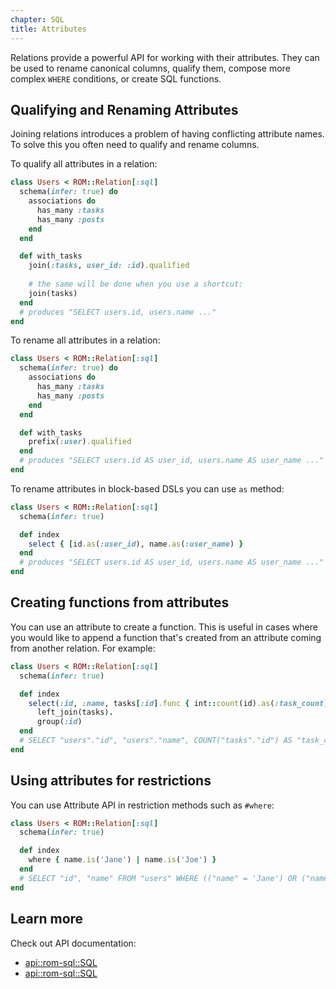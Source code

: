 ```yaml
---
chapter: SQL
title: Attributes
---
```


Relations provide a powerful API for working with their attributes. They can be used to rename
canonical columns, qualify them, compose more complex `WHERE` conditions, or create SQL functions.

## Qualifying and Renaming Attributes

Joining relations introduces a problem of having conflicting attribute names. To
solve this you often need to qualify and rename columns.

To qualify all attributes in a relation:

``` ruby
class Users < ROM::Relation[:sql]
  schema(infer: true) do
    associations do
      has_many :tasks
      has_many :posts
    end
  end

  def with_tasks
    join(:tasks, user_id: :id).qualified
    
    # the same will be done when you use a shortcut:
    join(tasks)
  end
  # produces "SELECT users.id, users.name ..."
end
```

To rename all attributes in a relation:

``` ruby
class Users < ROM::Relation[:sql]
  schema(infer: true) do
    associations do
      has_many :tasks
      has_many :posts
    end
  end

  def with_tasks
    prefix(:user).qualified
  end
  # produces "SELECT users.id AS user_id, users.name AS user_name ..."
end
```

To rename attributes in block-based DSLs you can use `as` method:

``` ruby
class Users < ROM::Relation[:sql]
  schema(infer: true)

  def index
    select { [id.as(:user_id), name.as(:user_name) }
  end
  # produces "SELECT users.id AS user_id, users.name AS user_name ..."
end
````

## Creating functions from attributes

You can use an attribute to create a function. This is useful in cases where
you would like to append a function that's created from an attribute coming
from another relation. For example:

``` ruby
class Users < ROM::Relation[:sql]
  schema(infer: true)

  def index
    select(:id, :name, tasks[:id].func { int::count(id).as(:task_count) }).
      left_join(tasks).
      group(:id)
  end
  # SELECT "users"."id", "users"."name", COUNT("tasks"."id") AS "task_count" FROM "users" LEFT JOIN "tasks" ON ("users"."id" = "tasks"."user_id") GROUP BY "users"."id" ORDER BY "users"."id"
end
```

## Using attributes for restrictions

You can use Attribute API in restriction methods such as `#where`:

``` ruby
class Users < ROM::Relation[:sql]
  schema(infer: true)

  def index
    where { name.is('Jane') | name.is('Joe') }
  end
  # SELECT "id", "name" FROM "users" WHERE (("name" = 'Jane') OR ("name" = 'Joe')) ORDER BY "users"."id""
end
```

## Learn more

Check out API documentation:

* [api::rom-sql::SQL](Attribute)
* [api::rom-sql::SQL](Schema)
